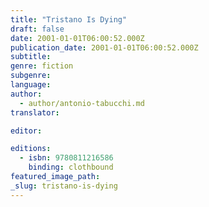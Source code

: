 ```yaml
---
title: "Tristano Is Dying"
draft: false
date: 2001-01-01T06:00:52.000Z
publication_date: 2001-01-01T06:00:52.000Z
subtitle:
genre: fiction
subgenre:
language:
author:
  - author/antonio-tabucchi.md
translator:

editor:

editions:
  - isbn: 9780811216586
    binding: clothbound
featured_image_path:
_slug: tristano-is-dying
---
```

